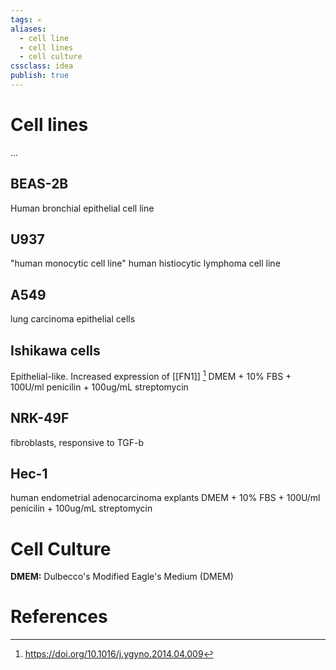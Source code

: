 ```yaml
---
tags: ✍️
aliases:
  - cell line
  - cell lines
  - cell culture
cssclass: idea
publish: true
---
```

# Cell lines
...


## BEAS-2B
Human bronchial epithelial cell line

## U937
"human monocytic cell line"
human histiocytic lymphoma cell line

## A549
lung carcinoma epithelial cells

## Ishikawa cells
Epithelial-like. Increased expression of [[FN1]] [^ref1]
DMEM + 10% FBS + 100U/ml penicilin + 100ug/mL streptomycin

## NRK-49F
fibroblasts, responsive to TGF-b

## Hec-1
human endometrial adenocarcinoma explants
DMEM + 10% FBS + 100U/ml penicilin + 100ug/mL streptomycin

# Cell Culture
**DMEM:** Dulbecco's Modified Eagle's Medium (DMEM)

# References
[^ref1]: https://doi.org/10.1016/j.ygyno.2014.04.009
